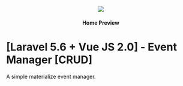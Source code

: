 <p align="center">
  <img src="https://i.imgur.com/3zY6EDf.png"/>
</p>
<h4 align="center">Home Preview</h4>


# [Laravel 5.6 + Vue JS 2.0] - Event Manager [CRUD]
A simple materialize event manager.
